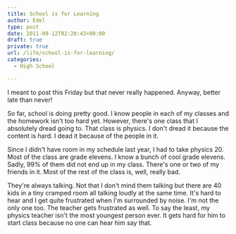 ```yaml
---
title: School is for Learning
author: Edel
type: post
date: 2011-09-12T02:20:43+00:00
draft: true
private: true
url: /life/school-is-for-learning/
categories:
  - High School

---
```

I meant to post this Friday but that never really happened. Anyway, better late than never!

So far, school is doing pretty good. I know people in each of my classes and the homework isn't too hard yet. However, there's one class that I absolutely dread going to. That class is physics. I don't dread it because the content is hard. I dead it because of the people in it.

Since I didn't have room in my schedule last year, I had to take physics 20. Most of the class are grade elevens. I know a bunch of cool grade elevens. Sadly, 99% of them did not end up in my class. There's one or two of my friends in it. Most of the rest of the class is, well, really bad.

They're always talking. Not that I don't mind them talking but there are 40 kids in a tiny cramped room all talking loudly at the same time. It's hard to hear and I get quite frustrated when I'm surrounded by noise. I'm not the only one too. The teacher gets frustrated as well. To say the least, my physics teacher isn't the most youngest person ever. It gets hard for him to start class because no one can hear him say that.


